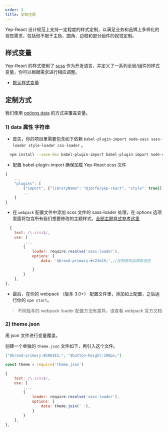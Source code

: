 ```yaml
---
order: 3
title: 定制主题
---
```


Yep-React 设计规范上支持一定程度的样式定制，以满足业务和品牌上多样化的视觉需求，包括但不限于主色、圆角、边框和部分组件的视觉定制。

## 样式变量

Yep-React 的样式使用了 [scss](http://sass-lang.com/) 作为开发语言，并定义了一系列全局/组件的样式变量，你可以根据需求进行相应调整。

* [默认样式变量](http://git.jd.com/JDC-FE/lrc-m/blob/master/src/style/variables.scss)

## 定制方式

我们使用 [options data](http://sass-lang.com/documentation/file.SASS_REFERENCE.html#variable_defaults_default) 的方式来覆盖变量。

### 1) data 属性 字符串

* 首先，你的项目里需要包含如下依赖 `babel-plugin-import node-sass sass-loader style-loader css-loader` 。

```bash
  npm install --save-dev babel-plugin-import babel-plugin-import node-sass sass-loader style-loader css-loader
```

* 配置 babel-plugin-import 确保加载 Yep-React scss 文件

```js
{
    ...
    "plugins": [
        ["import", {"libraryName": "@jdcfe/yep-react", "style": true}],
        ...
    ]
}
```

* 在 `webpack` 配置文件中添加 scss 文件的 sass-loader 处理，在 options 选项里面将包含所有我们想要修改的主题样式。[全部主题样式参考这里](http://git.jd.com/JDC-FE/lrc-m/blob/master/src/style/variables.scss)

```js
  {
    test: /\.scss$/,
    use: [
        ...,
        {
            loader: require.resolve('sass-loader'),
            options: {
                data: '$brand-primary:#c23e25;',//定制修改品牌首选色

            }
        }
    ],
},
```

* 最后，在你的 webpack （版本 3.0+） 配置文件里，添加如上配置，之后运行你的 `npm start`。

> 不同版本的 webpack loader 配置方法有差异，请查看 webpack 官方文档

### 2) theme.json

用 json 文件进行变量覆盖。

创建一个单独的 `theme.json` 文件如下，再引入这个文件。

```json
["$brand-primary:#2A83E1;", "$button-height:100px;"]
```

```js
const theme = require('theme.json')

{
    test: /\.scss$/,
    use: [
        ...,
        {
            loader: require.resolve('sass-loader'),
            options: {
                data: theme.join(' '),
            }
        }
    ],
},
```
